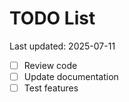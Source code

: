 # TODO List

Last updated: 2025-07-11

- [ ] Review code
- [ ] Update documentation
- [ ] Test features

<!-- Last updated: 2025-08-01 -->